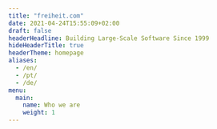 ```yaml
---
title: "freiheit.com"
date: 2021-04-24T15:55:09+02:00
draft: false
headerHeadline: Building Large-Scale Software Since 1999
hideHeaderTitle: true
headerTheme: homepage
aliases:
  - /en/
  - /pt/
  - /de/
menu:
  main:
    name: Who we are 
    weight: 1
---
```

